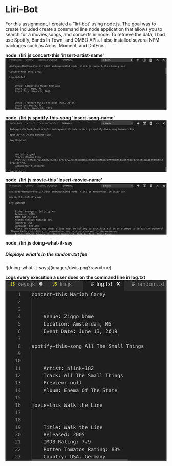 # Liri-Bot

For this assignment, I created a "liri-bot' using node.js. The goal was to create  included create a command line node application that allows you to search for a movies,songs, and concerts in node. To retrieve the data, I had use Spotify, Bands In Town, and OMBD APIs. I also installed several NPM packages such as Axios, Moment, and DotEnv.

<strong>node ./liri.js concert-this 'insert-artist-name'</strong>
![concert-this](images/concert.png?raw=true)

<strong>node ./liri.js spotify-this-song 'insert-song-name'</strong>
![spotify-this-song](images/spotify.png?raw=true)

<strong>node ./liri.js movie-this 'insert-movie-name'</strong>
![movie-this](images/movie.png?raw=true)

<strong>node ./liri.js doing-what-it-say</strong>
<h5>Displays what's in the random.txt file</h5>
![doing-what-it-says](images/dwis.png?raw=true)

<strong>Logs every execution a user does on the command line in log.txt</strong>
![log.txt](images/log.png?raw=true)
